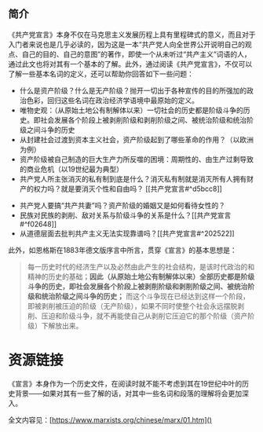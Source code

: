 ## 简介

《共产党宣言》本身不仅在马克思主义发展历程上具有里程碑式的意义，而且对于入门者来说也是几乎必读的，因为这是一本“共产党人向全世界公开说明自己的观点、自己的目的、自己的意图”的著作，即使一个从未听过“共产主义”词语的人，通过此文也将对其有一个基本的了解。此外，通过阅读《共产党宣言》，不仅可以了解一些基本名词的定义，还可以帮助你回答如下一些问题：

* 什么是资产阶级？什么是无产阶级？抛开一切出于各种宣传的目的所强加的政治色彩，回归这些名词在政治经济学语境中最原始的定义。
* 唯物史观：（从原始土地公有制解体以来）一切社会的历史都是阶级斗争的历史。即社会发展各个阶段上被剥削阶级和剥削阶级之间、被统治阶级和统治阶级之间斗争的历史
* 从封建社会过渡到资本主义社会，资产阶级起到了哪些革命的作用？（以欧洲为例）
* 资产阶级被自己制造的巨大生产力所反噬的困境：周期性的、由生产过剩导致的商业危机（以19世纪最为典型）
* 共产党人所主张消灭的私有制到底是什么？消灭私有制就是消灭所有人拥有财产的权力吗？就是要消灭个性和自由吗？
[[共产党宣言#^d5bcc8]]
- 共产党人要搞“共产共妻”吗？资产阶级的婚姻又是如何看待女性的？
- 民族对民族的剥削、敌对关系与阶级斗争的关系是什么？[[共产党宣言#^f02648]]
- 从道德层面去批判共产主义无法实现靠谱吗？[[共产党宣言#^202522]]

此外，如恩格斯在1883年德文版序言中所言，贯穿《宣言》的基本思想是：

>每一历史时代的经济生产以及必然由此产生的社会结构，是该时代政治的和精神的历史的基础；**因此（从原始土地公有制解体以来）全部历史都是阶级斗争的历史，即社会发展各个阶段上被剥削阶级和剥削阶级之间、被统治阶级和统治阶级之间斗争的历史；** 而这个斗争现在已经达到这样一个阶段，即被剥削被压迫的阶级（无产阶级），如果不同时使整个社会永远摆脱剥削、压迫和阶级斗争，就不再能使自己从剥削它压迫它的那个阶级（资产阶级）下解放出来。


# 资源链接
《宣言》本身作为一个历史文件，在阅读时就不能不考虑到其在19世纪中叶的历史背景——如果对其有一些了解的话，对其中一些名词和段落的理解将会更加深入。


全文内容见：[https://www.marxists.org/chinese/marx/01.htm]()